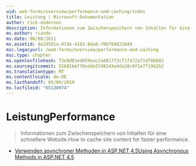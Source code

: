 ```yaml
---
uid: web-forms/overview/performance-and-caching/index
title: Leistung | Microsoft-Dokumentation
author: rick-anderson
description: Informationen zum Zwischenspeichern von Inhalten für eine schnellere Website.
ms.author: riande
ms.date: 08/08/2011
ms.assetid: da2d581a-019e-4183-84a6-70bf04822b44
msc.legacyurl: /web-forms/overview/performance-and-caching
msc.type: chapter
ms.openlocfilehash: 73e9d81ed659eac2a6817f2cf1f472a71df8b882
ms.sourcegitcommit: 51b01b6ff8edde57d8243e4da28c9f1e7f1962b2
ms.translationtype: MT
ms.contentlocale: de-DE
ms.lasthandoff: 05/06/2019
ms.locfileid: "65130974"
---
```

# <a name="performance"></a><span data-ttu-id="4bb2e-103">Leistung</span><span class="sxs-lookup"><span data-stu-id="4bb2e-103">Performance</span></span>

> <span data-ttu-id="4bb2e-104">Informationen zum Zwischenspeichern von Inhalten für eine schnellere Website.</span><span class="sxs-lookup"><span data-stu-id="4bb2e-104">How to cache site content for faster performance.</span></span>

- [<span data-ttu-id="4bb2e-105">Verwenden asynchroner Methoden in ASP.NET 4.5</span><span class="sxs-lookup"><span data-stu-id="4bb2e-105">Using Asynchronous Methods in ASP.NET 4.5</span></span>](using-asynchronous-methods-in-aspnet-45.md)
